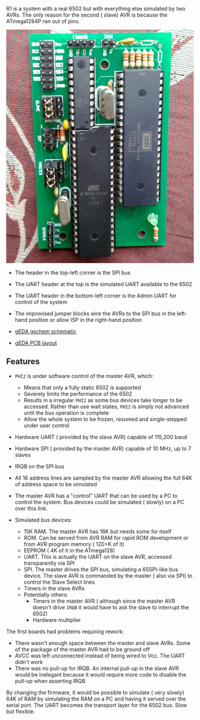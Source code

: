 
R1 is a system with a real 6502 but with everything else simulated by two AVRs.  The only reason for the second ( slave) AVR is because the ATmega1284P ran out of pins.

![R1](R1.jpg)

  - The header in the top-left corner is the SPI bus
  - The UART header at the top is the simulated UART available to the 6502
  - The UART header in the  bottom-left corner is the Admin UART for control of the system
  - The improvised jumper blocks wire the AVRs to the SPI bus in the left-hand position or allow ISP in the right-hand position

  - [gEDA gschem schematic](R1.sch)
  - [gEDA PCB layout](R1.pcb)


## Features

  - `PHI2` is under software control of the master AVR, which:
    - Means that only a fully static 6502 is supported
    - Severely limits the performance of the 6502
    - Results in a irregular `PHI2` as some bus devices take longer to be accessed.  Rather than use wait states, `PHI2` is simply not advanced until the bus operation is complete
    - Allow the whole system to be frozen, resumed and single-stepped under user control

  - Hardware UART ( provided by the slave AVR) capable of 115,200 baud

  - Hardware SPI ( provided by the master AVR) capable of 10 MHz, up to 7 slaves

  - IRQB on the SPI bus

  - All 16 address lines are sampled by the master AVR allowing the full 64K of address space to be simulated

  - The master AVR has a "control" UART that can be used by a PC to control the system.  Bus devices could be simulated ( slowly) on a PC over this link.

  - Simulated bus devices:
    - 15K RAM.  The master AVR has 16K but needs some for itself
    - ROM.  Can be served from AVR RAM for rapid ROM development or from AVR program memory ( 120+K of it)
    - EEPROM ( 4K of it in the ATmega128)
    - UART.  This is actually the UART on the slave AVR, accessed transparently via SPI
    - SPI.  The master drives the SPI bus, simulating a 65SPI-like bus device.  The slave AVR is commanded by the master ( also via SPI) to control the Slave Select lines
    - Timers in the slave AVRs
    - Potentially others:
      - Timers in the master AVR ( although since the master AVR doesn't drive `IRQB` it would have to ask the slave to interrupt the 6502)
      - Hardware multiplier

The first boards had problems requiring rework:

  - There wasn't enough space between the master and slave AVRs.  Some of the package of the master AVR had to be ground off
  - AVCC was left unconnected instead of being wired to Vcc.  The UART didn't work
  - There was no pull-up for IRQB.  An internal pull-up in the slave AVR would be inelegant because it would require more code to disable the pull-up when asserting IRQB

By changing the firmware, it would be possible to simulate ( very slowly) 64K of RAM by simulating the RAM on a PC and having it served over the serial port.  The UART becomes the transport layer for the 6502 bus.  Slow but flexible.

